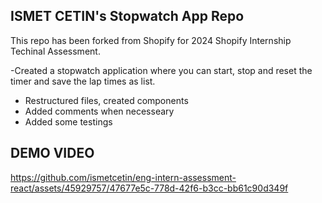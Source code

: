 ## ISMET CETIN's Stopwatch App Repo

This repo has been forked from Shopify for 2024 Shopify Internship Techinal Assessment.

-Created a stopwatch application where you can start, stop and reset the timer and save the lap times as list.

- Restructured files, created components
- Added comments when necesseary
- Added some testings

## DEMO VIDEO
https://github.com/ismetcetin/eng-intern-assessment-react/assets/45929757/47677e5c-778d-42f6-b3cc-bb61c90d349f
